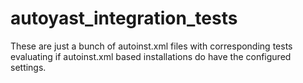 autoyast_integration_tests
==========================

These are just a bunch of autoinst.xml files with corresponding tests evaluating if autoinst.xml based installations do have the configured settings.
